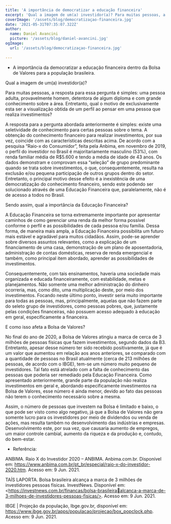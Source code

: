 ```yaml
---
title: 'A importância de democratizar a educação financeira'
excerpt: 'Qual a imagem de um(a) investidor(a)? Para muitas pessoas, a resposta para essa pergunta é simples: uma pessoa adulta, provavelmente homem, detentora de algum diploma e com grande conhecimento sobre a área. Entretanto, qual o motivo de exclusivamente esta ser a visualização obtida de um perfil ao pensar em uma pessoa que realiza investimentos?' 
coverImage: '/assets/blog/democratizaçao-financeira.jpg'
date: '2021-05-31T07:35:07.322Z'
author:
  name: Daniel Avancini 
  picture: '/assets/blog/daniel-avancini.jpg'
ogImage:
  url: '/assets/blog/democratizaçao-financeira.jpg'
  
---
```

* A importância da democratizar a educação financeira dentro da Bolsa de Valores para a população brasileira.

Qual a imagem de um(a) investidor(a)?

Para muitas pessoas, a resposta para essa pergunta é simples: uma pessoa adulta, provavelmente homem, detentora de algum diploma e com grande conhecimento sobre a área. Entretanto, qual o motivo de exclusivamente esta ser a visualização obtida de um perfil ao pensar em uma pessoa que realiza investimentos?

A resposta para a pergunta abordada anteriormente é simples: existe uma seletividade de conhecimento para certas pessoas sobre o tema. A obtenção do conhecimento financeiro para realizar investimentos, por sua vez, coincide com as características descritas acima. De acordo com a pesquisa “Raio-x do Consumidor”, feita pela Anbima, em novembro de 2019, o perfil do investidor no Brasil é majoritariamente masculino (53%), com renda familiar média de R$5.600 e tendo a média de idade de 43 anos. Os dados demonstram e comprovam essa “seleção” de grupo predominante quando se trata sobre investimentos, o que, consequentemente, resulta na exclusão e/ou pequena participação de outros grupos dentro do setor. Entretanto, o principal motivo desse efeito é a inexistência de uma democratização do conhecimento financeiro, sendo este podendo ser solucionado através de uma Educação Financeira que, paralelamente, não é de acesso a todos no Brasil.

Sendo assim, qual a importância da Educação Financeira?

A Educação Financeira se torna extremamente importante por apresentar caminhos de como gerenciar uma renda da melhor forma possível conforme o perfil e as possibilidades de cada pessoa e/ou família. Dessa forma, de maneira mais ampla, a Educação Financeira possibilita um futuro mais estável e agradável para muitos cidadãos. Assim, pode-se aprender sobre diversos assuntos relevantes, como a explicação de um financiamento de uma casa, demonstração de um plano de aposentadoria, administração de contas domésticas, reserva de renda emergencial e também, como principal item abordado, aprender as possibilidades de investimentos.

Consequentemente, com tais ensinamentos, haveria uma sociedade mais organizada e educada financeiramente, com estabilidade, metas e planejamentos. Não somente uma melhor administração do dinheiro ocorreria, mas, como dito, uma multiplicação deste, por meio dos investimentos. Focando neste último ponto, investir seria muito importante para todas as pessoas, mas, principalmente, aquelas que não fazem parte do seleto grupo de investidores, como pessoas pobres, que, justamente pelas condições financeiras, não possuem acesso adequado à educação em geral, especificamente a financeira.

E como isso afeta a Bolsa de Valores?

No final do ano de 2020, a Bolsa de Valores atingiu a marca de cerca de 3 milhões de pessoas físicas que fazem investimentos, segundo dados da B3. Entretanto, apesar desse número ter sido recebido positivamente, já que é um valor que aumentou em relação aos anos anteriores, se comparado com a quantidade de pessoas no Brasil atualmente (cerca de 213 milhões de pessoas, de acordo com o IBGE), tem-se um número muito pequeno de investidores. Tal fato está atrelado com a falta de conhecimento das pessoas que poderia ser remediado pela Educação Financeira. Como apresentado anteriormente, grande parte da população não realiza investimentos em geral e, abordando especificamente investimentos na Bolsa de Valores, esse número é ainda menor, devido ao fato das pessoas não terem o conhecimento necessário sobre a mesma.

Assim, o número de pessoas que investem na Bolsa é limitado e baixo, o que pode ser visto como algo negativo, já que a Bolsa de Valores não gera somente lucro para os investidores por meio de dividendos ou venda de ações, mas resulta também no desenvolvimento das indústrias e empresas. Desenvolvimento este, por sua vez, que causaria aumento de empregos, um maior controle cambial, aumento da riqueza e da produção e, contudo, do bem-estar.

* Referência:

ANBIMA. Raio X do Investidor 2020 – ANBIMA. Anbima.com.br. Disponível em: <https://www.anbima.com.br/pt_br/especial/raio-x-do-investidor-2020.htm>. Acesso em: 9 Jun. 2021.

TAÍS LAPORTA. Bolsa brasileira alcança a marca de 3 milhões de investidores pessoas físicas. InvestNews. Disponível em: <https://investnews.com.br/financas/bolsa-brasileiraalcanca-a-marca-de-3-milhoes-de-investidores-pessoas-fisicas/>. Acesso em: 9 Jun. 2021.

IBGE | Projeção da população, Ibge.gov.br, disponível em: <https://www.ibge.gov.br/apps/populacao/projecao/box_popclock.php>. Acesso em: 9 Jun. 2021.
